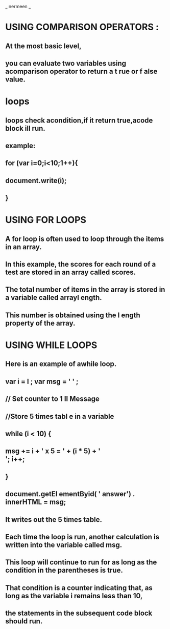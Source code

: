_ nermeen _

# USING COMPARISON OPERATORS :
## At the most basic level,
## you can evaluate two variables using acomparison operator to return a t rue or f alse value. 

# loops 
## loops check acondition,if it return true,acode block ill run.
## example:
## for (var i=0;i<10;1++){
## document.write(i);
## }

# USING FOR LOOPS
## A for loop is often used to loop through the items in an array. 
## In this example, the scores for each round of a test are stored in an array called scores. 
## The total number of items in the array is stored in a variable called arrayl ength. 
## This number is obtained using the l ength property of the array. 

# USING WHILE LOOPS
## Here is an example of awhile loop.
## var i = l ; var msg = ' ' ; 
## // Set counter to 1 II Message 
## //Store 5 times tabl e in a variable 
## while (i < 10) { 
## msg += i + ' x 5 = ' + (i * 5) + '<br I>'; i++; 
## }
## document.getEl ementByid( ' answer') . innerHTML = msg; 

## It writes out the 5 times table.
## Each time the loop is run, another calculation is written into the variable called msg. 
## This loop will continue to run for as long as the condition in the parentheses is true.
## That condition is a counter indicating that, as long as the variable i remains less than 10, 
## the statements in the subsequent code block should run. 

